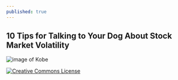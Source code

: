 ```yaml
---
published: true
---
```

## 10 Tips for Talking to Your Dog About Stock Market Volatility

![image of Kobe](https://lh3.googleusercontent.com/xgL8INl8gsKhyZ_vcA38jUYOXI2RVIdmFd78CajdNuZTZzVIk3nNbjTSf_ZwnwWA0zifcaVD2Dyco6chefburGG9GvKhkxePi-uwDB43uRjy2qDXeR3cx94FgcjYdlz_wQPdIctNfQMVdYkyr3rj9bDOx4B3hMjA6sgors-uEVtGijgNCpt_dbA7g9foCUKpVd3Gxv8hVWKQFdhpp35ITNiCR_GLkRDsMJM0C1FJn8A0h4EfKWm-zF1qzb7ZBNqij0ZKFCMaBcNN4023Jc_cSdI88EAcJk8v_1swvLGv5xwrUwuZ6n3fUuXTtGD2eNkS3ThWMk7izw3FtikoLAgKoEyXiB_kZKCcKWqxu6TghbC-ABMK5M1M1qt9Y5P9WrsV_XvbHdNR2eiQ-DAspV5Oxy4XSiopsr3uGKOffrlij3g3UyI_harLSEDpc72oofzYVXNHb-1h1laTAUrsCyEZ1bYqMj3Y6TpHCPUOf6Agcoa9u0ZHiCFYRPdN-y55KszOZAd0NJ2ugPp8dV1_1f_SfhCIG_8Pr-zDm7NrcOebyNujCryAh55evYL71rl6S-Nh4YkIPSx2jtPI2tblxtzSiGpYexXKjHd-zHSbdrRFc4XCWvilS1kGVrjH0VIJrhKdorAGUTO3tZ_SRMXuQF1qnA9sUwKUwbzLqfz04JKK6PC-2HAbL1V9Pni9Cs1TCWg=w449-h797-no?authuser=0)


[![Creative Commons License](https://i.creativecommons.org/l/by-nc-nd/3.0/88x31.png)](https://creativecommons.org/licenses/by-nc-nd/3.0/)
